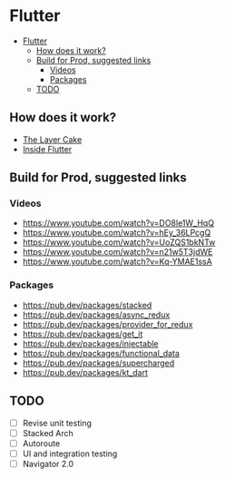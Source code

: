 # Flutter

- [Flutter](#flutter)
  - [How does it work?](#how-does-it-work)
  - [Build for Prod, suggested links](#build-for-prod-suggested-links)
    - [Videos](#videos)
    - [Packages](#packages)
  - [TODO](#todo)

## How does it work?
- [The Layer Cake](https://medium.com/flutter-community/the-layer-cake-widgets-elements-renderobjects-7644c3142401)
- [Inside Flutter](https://flutter.dev/docs/resources/inside-flutter)
## Build for Prod, suggested links

### Videos
- https://www.youtube.com/watch?v=DO8le1W_HqQ
- https://www.youtube.com/watch?v=hEy_36LPcgQ
- https://www.youtube.com/watch?v=UoZQS1bkNTw
- https://www.youtube.com/watch?v=n21w5T3jdWE
- https://www.youtube.com/watch?v=Kq-YMAE1ssA

### Packages
- https://pub.dev/packages/stacked
- https://pub.dev/packages/async_redux
- https://pub.dev/packages/provider_for_redux
- https://pub.dev/packages/get_it
- https://pub.dev/packages/injectable
- https://pub.dev/packages/functional_data
- https://pub.dev/packages/supercharged
- https://pub.dev/packages/kt_dart

## TODO

- [ ] Revise unit testing
- [ ] Stacked Arch
- [ ] Autoroute
- [ ] UI and integration testing
- [ ] Navigator 2.0